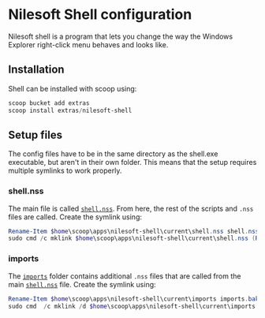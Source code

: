 # Nilesoft Shell configuration

Nilesoft shell is a program that lets you change the way the Windows Explorer right-click menu behaves and looks like.

## Installation

Shell can be installed with scoop using:
```powershell
scoop bucket add extras
scoop install extras/nilesoft-shell
```

## Setup files

The config files have to be in the same directory as the shell.exe executable, but aren't in their own folder. This means that the setup requires multiple symlinks to work properly.

### shell.nss

The main file is called [`shell.nss`](.\shell.nss). From here, the rest of the scripts and `.nss` files are called.
Create the symlink using:
```powershell
Rename-Item $home\scoop\apps\nilesoft-shell\current\shell.nss shell.nss.bak
sudo cmd /c mklink $home\scoop\apps\nilesoft-shell\current\shell.nss (Resolve-Path .\shell.nss).Path
```

### imports

The [`imports`](./imports) folder contains additional `.nss` files that are called from the main [`shell.nss`](./shell.nss) file.
Create the symlink using:
```powershell
Rename-Item $home\scoop\apps\nilesoft-shell\current\imports imports.bak
sudo cmd  /c mklink /d $home\scoop\apps\nilesoft-shell\current\imports .\imports
```
